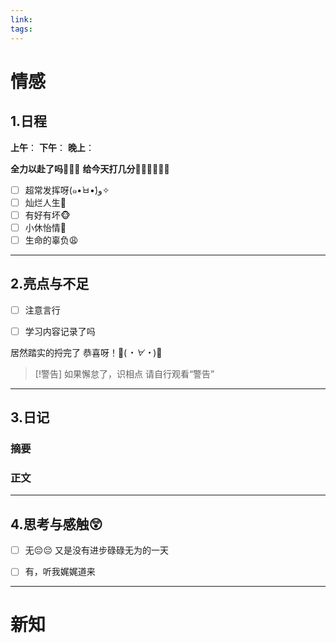 ```yaml
---
link: 
tags:
---
```


# 情感

## 1.日程
**上午**：
**下午**：
**晚上**：

**全力以赴了吗🐒🐒🐒**
**给今天打几分🐻‍❄️🐻‍❄️🐻‍❄️**

- [ ] 超常发挥呀(๑•̀ㅂ•́)و✧
- [ ] 灿烂人生🌊
- [ ] 有好有坏🐵
- [ ] 小休怡情🤠
- [ ] 生命的辜负😩

---
## 2.亮点与不足
- [ ] 注意言行

- [ ] 学习内容记录了吗

居然踏实的捋完了
恭喜呀！🎉(*・∀・*)🎉
> [!警告]
> 如果懈怠了，识相点
> 请自行观看“警告”

---
## 3.日记
### 摘要




### 正文




---


## 4.思考与感触😲
- [ ] 无😔😔
 又是没有进步碌碌无为的一天
- [ ] 有，听我娓娓道来


---

# 新知



